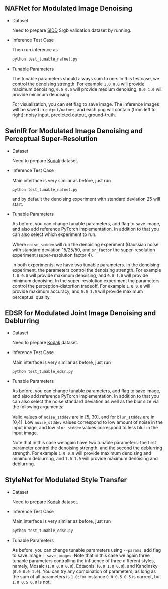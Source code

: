 ## NAFNet for Modulated Image Denoising

- Dataset

  Need to prepare [SIDD](https://www.eecs.yorku.ca/~kamel/sidd/) Srgb validation dataset by running.

- Inference Test Case

  Then run inference as

    ```bash
    python test_tunable_nafnet.py
    ```

- Tunable Parameters

  The tunable parameters should always sum to one. In this testcase, we control the denoising strength. For
  example `1.0 0.0` will provide maximum denoising, `0.5 0.5` will provide medium denoising, `0.0 1.0` will provide
  minimum denoising.

  For visualization, you can set flag to save image.
  The inference images will be saved in `output/nafnet`, and each png will contain (from left to right): noisy input,
  predicted output, ground-truth.

## SwinIR for Modulated Image Denoising and Perceptual Super-Resolution

- Dataset

  Need to prepare [Kodak](https://r0k.us/graphics/kodak/) dataset.

- Inference Test Case

  Main interface is very similar as before, just run

    ```bash
    python test_tunable_nafnet.py
    ```
  and by default the denoising experiment with standard deviation 25 will start.

- Tunable Parameters

  As before, you can change tunable parameters, add flag to save image, and also add reference PyTorch implementation.
  In
  addition to that you can also select which experiment to run.

  Where `noise_stddev` will run the denoising experiment (Gaussian noise with standard deviation 15/25/50,
  and `sr_factor`
  the super-resolution experiment (super-resolution factor 4).

  In both experiments, we have two tunable parameters. In the denoising experiment, the parameters control the denoising
  strength. For example `1.0 0.0` will provide maximum denoising, and `0.0 1.0` will provide minimum denoising. In the
  super-resolution experiment the parameters control the perception-distortion tradeoff. For example `1.0 0.0` will
  provide maximum accuracy, and `0.0 1.0` will provide maximum perceptual quality.

## EDSR for Modulated Joint Image Denoising and Deblurring

- Dataset

  Need to prepare [Kodak](https://r0k.us/graphics/kodak/) dataset.

- Inference Test Case

  Main interface is very similar as before, just run

    ```bash
    python test_tunable_edsr.py
    ```

- Tunable Parameters

  As before, you can change tunable parameters, add flag to save image, and also add reference PyTorch implementation.
  In
  addition to that you can also select the noise standard deviation as well as the blur size via the following
  arguments:

  Valid values of `noise_stddev` are in [5, 30], and for `blur_stddev` are in [0,4]. Low `noise_stddev` values
  correspond
  to low amount of noise in the input image, and low `blur_stddev` values correspond to less blur in the input image.

  Note that in this case we again have two tunable parameters: the first parameter control the denoising strength, and
  the
  second the deblurring strength. For example `1.0 0.0` will provide maximum denoising and minimum deblurring,
  and `1.0 1.0` will provide maximum denoising and deblurring.

## StyleNet for Modulated Style Transfer

- Dataset

  Need to prepare [Kodak](https://r0k.us/graphics/kodak/) dataset.

- Inference Test Case

  Main interface is very similar as before, just run

    ```bash
    python test_tunable_edsr.py
    ```

- Tunable Parameters

  As before, you can change tunable parameters using `--params`, add flag to save image `--save_images`. Note that in
  this case we again three tunable parameters controlling the
  influence of three different styles, namely, Mosaic (`1.0 0.0 0.0`), Edtaonisl (`0.0 1.0 0.0`), and
  Kandinsky (`0.0 0.0 1.0`). You can try any combination of parameters, as long as the sum of all parameters is `1.0`;
  for instance `0.0 0.5 0.5` is correct, but `1.0 0.5 0.0` is not.
